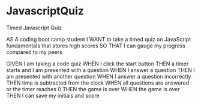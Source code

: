 # JavascriptQuiz
Timed Javascript Quiz

AS A coding boot camp student 
I WANT to take a timed quiz on JavaScript fundamentals that stores high scores 
SO THAT I can gauge my progress compared to my peers

GIVEN I am taking a code quiz WHEN I click the start button 
THEN a timer starts and I am presented with a question WHEN I answer a question
THEN I am presented with another question WHEN I answer a question incorrectly 
THEN time is subtracted from the clock WHEN all questions are answered or the timer reaches 0 
THEN the game is over WHEN the game is over THEN I can save my initials and score
